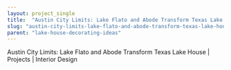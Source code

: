 ```yaml
---
layout: project_single
title:  "Austin City Limits: Lake Flato and Abode Transform Texas Lake House"
slug: "austin-city-limits-lake-flato-and-abode-transform-texas-lake-house"
parent: "lake-house-decorating-ideas"
---
```

Austin City Limits: Lake Flato and Abode Transform Texas Lake House | Projects | Interior Design